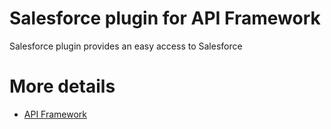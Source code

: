 # Salesforce plugin for API Framework

Salesforce plugin provides an easy access to Salesforce

# More details
- [API Framework](https://github.com/weikio/apiframework)
